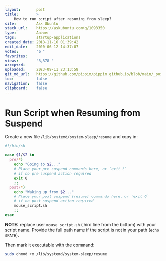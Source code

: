```yaml
---
layout:       post
title:        >
    How to run script after resuming from sleep?
site:         Ask Ubuntu
stack_url:    https://askubuntu.com/q/1093350
type:         Answer
tags:         startup-applications
created_date: 2018-11-16 01:39:42
edit_date:    2020-06-12 14:37:07
votes:        "6 "
favorites:    
views:        "3,878 "
accepted:     
uploaded:     2023-09-11 23:13:58
git_md_url:   https://github.com/pippim/pippim.github.io/blob/main/_posts/2018/2018-11-16-How-to-run-script-after-resuming-from-sleep_.md
toc:          false
navigation:   false
clipboard:    false
---
```


# Run Script when Resuming from Suspend

Create a new file `/lib/systemd/system-sleep/resume` and copy in:



``` sh
#!/bin/sh

case $1/$2 in
  pre/*)
    echo "Going to $2..."
    # Place your pre suspend commands here, or `exit 0`
    # if no pre suspend action required
    exit 0
    ;;
  post/*)
    echo "Waking up from $2..."
    # Place your post suspend (resume) commands here, or `exit 0` 
    # if no post suspend action required
    mouse_script.sh
    ;;
esac
```


**NOTE:** replace user `mouse_script.sh` (third line from the bottom) with your script name. Provide the full path name if the script is not in your path (`echo $PATH`).

Then mark it executable with the command:

``` sh
sudo chmod +x /lib/systemd/system-sleep/resume
```


